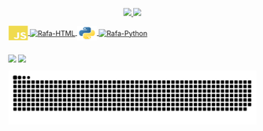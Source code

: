 <div align="center">
  <a href="https://github.com/3JBH">
  <img height="180em" src="https://github-readme-stats.vercel.app/api?username=3JBH&show_icons=true&theme=github_dark&include_all_commits=true&count_private=true"/>
  <img height="180em" src="https://github-readme-stats.vercel.app/api/top-langs/?username=3JBH&layout=compact&langs_count=7&github_dark"/>
</div>
<div style="display: inline_block"><br>
  <img align="center" alt="Rafa-Js" height="30" width="40" src="https://raw.githubusercontent.com/devicons/devicon/master/icons/javascript/javascript-plain.svg">
  <img align="center" alt="Rafa-HTML" height="30" width="40" src="https://cdn.jsdelivr.net/gh/devicons/devicon/icons/nodejs/nodejs-original.svg">
  <img align="center" alt="Rafa-Python" height="30" width="40" src="https://raw.githubusercontent.com/devicons/devicon/master/icons/python/python-original.svg">
   <img align="center" alt="Rafa-Python" height="30" width="40" src="https://cdn.jsdelivr.net/gh/devicons/devicon/icons/lua/lua-plain-wordmark.svg">
</div>
    
  ##
 
<div> 
  <a href="https://www.youtube.com/channel/UCDKTayPl9u6ZDcV01lxzv1A" target="_blank"><img src="https://img.shields.io/badge/YouTube-FF0000?style=for-the-badge&logo=youtube&logoColor=white" target="_blank"></a>
 <a href="https://discord.gg/eknpAD7NF7" target="_blank"><img src="https://img.shields.io/badge/Discord-7289DA?style=for-the-badge&logo=discord&logoColor=white" target="_blank"></a> 

  ![Snake animation](https://github.com/3JBH/3JBH/blob/output/github-contribution-grid-snake.svg)
 
</div>
